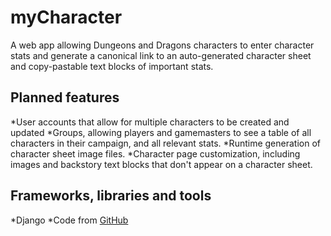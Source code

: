 # myCharacter
A web app allowing Dungeons and Dragons characters to enter character stats and generate a canonical link to an auto-generated character sheet and copy-pastable text blocks of important stats.
## Planned features
*User accounts that allow for multiple characters to be created and updated
*Groups, allowing players and gamemasters to see a table of all characters in their campaign, and all relevant stats.
*Runtime generation of character sheet image files.
*Character page customization, including images and backstory text blocks that don't appear on a character sheet.
## Frameworks, libraries and tools
*Django
*Code from [GitHub](https://github.com/TyTyDavis/CharacterSheetBot)
